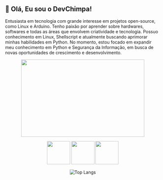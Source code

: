 <h2>🐒 Olá, Eu sou o DevChimpa!</h2>

<div align="center">


</div>

Entusiasta em tecnologia com grande interesse em projetos open-source, como Linux e Arduino. 
Tenho paixão por aprender sobre hardwares, softwares e todas as áreas que envolvem criatividade e tecnologia. 
Possuo conhecimento em Linux, Shellscript e atualmente buscando aprimorar minhas habilidades em Python. 
No momento, estou focado em expandir meu conhecimento em Python e Segurança da Informação, em busca de novas oportunidades de crescimento e desenvolvimento.

<div align="center">
<img width='400' height='250' src="https://i.pinimg.com/originals/52/ce/57/52ce57e7e3cbb5a31cc7792180d734d9.gif"/> 
  
<img width='75' height='75' src="https://cdn-icons-png.flaticon.com/512/6124/6124995.png"/>   <img width='75' height='75' src="https://cdn-icons-png.flaticon.com/512/5797/5797394.png"/>   <img width='75' height='75' src="https://cdn-icons-png.flaticon.com/512/5968/5968350.png"/> 
 
  ![Top Langs](https://github-readme-stats.vercel.app/api/top-langs/?username=devchimpa&langs_count=8&theme=chartreuse-dark)


</div>


